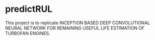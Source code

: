 # predictRUL
This project is to replicate INCEPTION BASED DEEP CONVOLUTIONAL NEURAL NETWORK FOR REMAINING USEFUL LIFE ESTIMATION OF TURBOFAN ENGINES.
